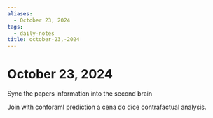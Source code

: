 ```yaml
---
aliases:
  - October 23, 2024
tags:
  - daily-notes
title: october-23,-2024
---
```


# October 23, 2024

Sync the papers information into the second brain

Join with conforaml prediction a cena do dice contrafactual analysis.

